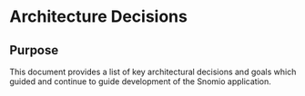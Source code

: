 # Architecture Decisions

## Purpose

This document provides a list of key architectural decisions and goals which guided and continue to
guide development of the Snomio application.